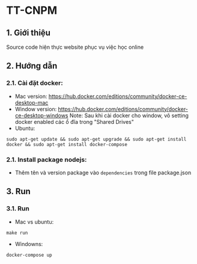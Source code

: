 # TT-CNPM

## 1. Giới thiệu
Source code hiện thực website phục vụ việc học online

## 2. Hướng dẫn

### 2.1. Cài đặt docker:
- Mac version: https://hub.docker.com/editions/community/docker-ce-desktop-mac
- Window version: https://hub.docker.com/editions/community/docker-ce-desktop-windows
Note: Sau khi cài docker cho window, vô setting docker enabled các ổ đĩa trong "Shared Drives"
- Ubuntu:
```
sudo apt-get update && sudo apt-get upgrade && sudo apt-get install docker && sudo apt-get install docker-compose
```

### 2.1. Install package nodejs:
- Thêm tên và version package vào `dependencies` trong file package.json

## 3. Run

### 3.1. Run
- Mac vs ubuntu: 
```
make run
```
- Windowns:
```
docker-compose up
```
